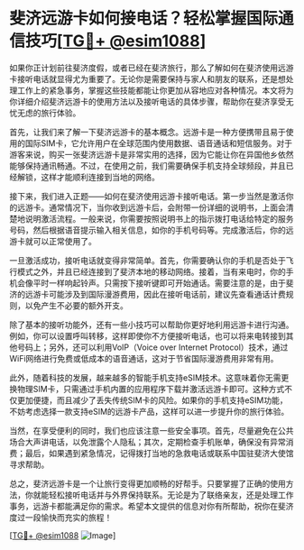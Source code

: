 # 斐济远游卡如何接电话？轻松掌握国际通信技巧[[TG💪+ @esim1088](https://t.me/s/esim1088)]

如果你正计划前往斐济度假，或者已经在斐济旅行，那么了解如何在斐济使用远游卡接听电话就显得尤为重要了。无论你是需要保持与家人和朋友的联系，还是想处理工作上的紧急事务，掌握这些技能都能让你更加从容地应对各种情况。本文将为你详细介绍斐济远游卡的使用方法以及接听电话的具体步骤，帮助你在斐济享受无忧无虑的旅行体验。

首先，让我们来了解一下斐济远游卡的基本概念。远游卡是一种方便携带且易于使用的国际SIM卡，它允许用户在全球范围内使用数据、语音通话和短信服务。对于游客来说，购买一张斐济远游卡是非常实用的选择，因为它能让你在异国他乡依然能够保持通讯畅通。不过，在使用之前，我们需要确保手机支持全球频段，并且已经解锁，这样才能顺利连接到当地的网络。

接下来，我们进入正题——如何在斐济使用远游卡接听电话。第一步当然是激活你的远游卡。通常情况下，当你收到远游卡后，会附带一份详细的说明书，上面会清楚地说明激活流程。一般来说，你需要按照说明书上的指示拨打电话给特定的服务号码，然后根据语音提示输入相关信息，如你的手机号码等。完成激活后，你的远游卡就可以正常使用了。

一旦激活成功，接听电话就变得非常简单。首先，你需要确认你的手机是否处于飞行模式之外，并且已经连接到了斐济本地的移动网络。接着，当有来电时，你的手机会像平时一样响起铃声。只需按下接听键即可开始通话。需要注意的是，由于斐济的远游卡可能涉及到国际漫游费用，因此在接听电话前，建议先查看通话计费规则，以免产生不必要的额外开支。

除了基本的接听功能外，还有一些小技巧可以帮助你更好地利用远游卡进行沟通。例如，你可以设置呼叫转移，这样即使你不方便接听电话，也可以将来电转接到其他号码上；另外，还可以利用VoIP（Voice over Internet Protocol）技术，通过WiFi网络进行免费或低成本的语音通话，这对于节省国际漫游费用非常有用。

此外，随着科技的发展，越来越多的智能手机支持eSIM技术。这意味着你无需更换物理SIM卡，只需通过手机内置的应用程序下载并激活远游卡即可。这种方式不仅更加便捷，而且减少了丢失传统SIM卡的风险。如果你的手机支持eSIM功能，不妨考虑选择一款支持eSIM的远游卡产品，这样可以进一步提升你的旅行体验。

当然，在享受便利的同时，我们也应该注意一些安全事项。首先，尽量避免在公共场合大声讲电话，以免泄露个人隐私；其次，定期检查手机账单，确保没有异常消费；最后，如果遇到紧急情况，记得拨打当地的急救电话或联系中国驻斐济大使馆寻求帮助。

总之，斐济远游卡是一个让旅行变得更加顺畅的好帮手。只要掌握了正确的使用方法，你就能轻松接听电话并与外界保持联系。无论是为了联络亲友，还是处理工作事务，远游卡都能满足你的需求。希望本文提供的信息对你有所帮助，祝你在斐济度过一段愉快而充实的旅程！

[[TG💪+ @esim1088](https://t.me/s/esim1088) ![Image](https://i.postimg.cc/4NQfJmqS/Snipaste-2025-05-13-00-14-12.png)]